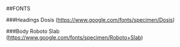 ##FONTS

###Headings
Dosis (https://www.google.com/fonts/specimen/Dosis)

###Body
Roboto Slab (https://www.google.com/fonts/specimen/Roboto+Slab)


